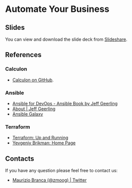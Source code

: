 # Automate Your Business

## Slides

You can view and download the slide deck from [Slideshare](https://www.slideshare.net/zmoog/automate-your-business-133844549/). 


## References

### Calculon
* [Calculon on GitHub](https://github.com/zmoog/calculon).

### Ansible
* [Ansible for DevOps - Ansible Book by Jeff Geerling](https://www.ansiblefordevops.com)
* [About | Jeff Geerling](https://www.jeffgeerling.com/about)
* [Ansible Galaxy](https://galaxy.ansible.com/geerlingguy)

### Terraform
* [Terraform: Up and Running](https://www.terraformupandrunning.com)
* [Yevgeniy Brikman: Home Page](https://www.ybrikman.com/?ref=terraform-up-and-running)


## Contacts

If you have any question please feel free to contact us:

* [Maurizio Branca (@zmoog) | Twitter](https://twitter.com/zmoog/)
